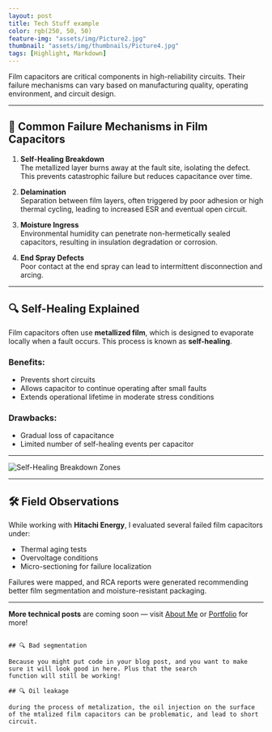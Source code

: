 ```yaml
---
layout: post
title: Tech Stuff example
color: rgb(250, 50, 50)
feature-img: "assets/img/Picture2.jpg"
thumbnail: "assets/img/thumbnails/Picture4.jpg"
tags: [Highlight, Markdown]
---
```


Film capacitors are critical components in high-reliability circuits. Their failure mechanisms can vary based on manufacturing quality, operating environment, and circuit design.

---

## 🔧 Common Failure Mechanisms in Film Capacitors

1. **Self-Healing Breakdown**  
   The metallized layer burns away at the fault site, isolating the defect. This prevents catastrophic failure but reduces capacitance over time.

2. **Delamination**  
   Separation between film layers, often triggered by poor adhesion or high thermal cycling, leading to increased ESR and eventual open circuit.

3. **Moisture Ingress**  
   Environmental humidity can penetrate non-hermetically sealed capacitors, resulting in insulation degradation or corrosion.

4. **End Spray Defects**  
   Poor contact at the end spray can lead to intermittent disconnection and arcing.

---

## 🔍 Self-Healing Explained

Film capacitors often use **metallized film**, which is designed to evaporate locally when a fault occurs. This process is known as **self-healing**.

### Benefits:
- Prevents short circuits
- Allows capacitor to continue operating after small faults
- Extends operational lifetime in moderate stress conditions

### Drawbacks:
- Gradual loss of capacitance
- Limited number of self-healing events per capacitor

---

![Self-Healing Breakdown Zones](/assets/img/self-healing-film-capacitor.jpg)

---

## 🛠 Field Observations

While working with **Hitachi Energy**, I evaluated several failed film capacitors under:

- Thermal aging tests
- Overvoltage conditions
- Micro-sectioning for failure localization

Failures were mapped, and RCA reports were generated recommending better film segmentation and moisture-resistant packaging.

---

**More technical posts** are coming soon — visit [About Me](/about) or [Portfolio](/portfolio) for more!

```

## 🔍 Bad segmentation

Because you might put code in your blog post, and you want to make sure it will look good in here. Plus that the search
function will still be working!

## 🔍 Oil leakage

during the process of metalization, the oil injection on the surface of the mtalized film capacitors can be problematic, and lead to short circuit. 

